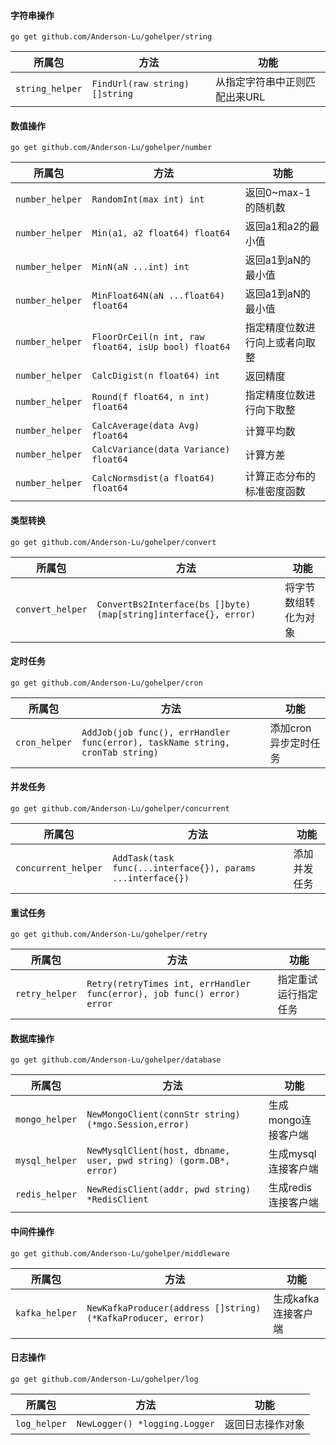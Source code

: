 #### 字符串操作

```shell
go get github.com/Anderson-Lu/gohelper/string
```

|所属包|方法|功能|
|-----|-----|-----|
|`string_helper`|`FindUrl(raw string) []string`|从指定字符串中正则匹配出来URL|

#### 数值操作

```shell
go get github.com/Anderson-Lu/gohelper/number
```

|所属包|方法|功能|
|-----|-----|-----|
|`number_helper`|`RandomInt(max int) int`|返回0~max-1的随机数|
|`number_helper`|`Min(a1, a2 float64) float64`|返回a1和a2的最小值|
|`number_helper`|`MinN(aN ...int) int`|返回a1到aN的最小值|
|`number_helper`|`MinFloat64N(aN ...float64) float64`|返回a1到aN的最小值|
|`number_helper`|`FloorOrCeil(n int, raw float64, isUp bool) float64 `|指定精度位数进行向上或者向取整|
|`number_helper`|`CalcDigist(n float64) int`|返回精度|
|`number_helper`|`Round(f float64, n int) float64`|指定精度位数进行向下取整|
|`number_helper`|`CalcAverage(data Avg) float64`|计算平均数|
|`number_helper`|`CalcVariance(data Variance) float64`|计算方差|
|`number_helper`|`CalcNormsdist(a float64) float64`|计算正态分布的标准密度函数|

#### 类型转换

```shell
go get github.com/Anderson-Lu/gohelper/convert
```

|所属包|方法|功能|
|-----|-----|-----|
|`convert_helper`|`ConvertBs2Interface(bs []byte) (map[string]interface{}, error)`|将字节数组转化为对象|

#### 定时任务

```shell
go get github.com/Anderson-Lu/gohelper/cron
```

|所属包|方法|功能|
|-----|-----|-----|
|`cron_helper`|`AddJob(job func(), errHandler func(error), taskName string, cronTab string)`|添加cron异步定时任务|

#### 并发任务

```shell
go get github.com/Anderson-Lu/gohelper/concurrent
```

|所属包|方法|功能|
|-----|-----|-----|
|`concurrent_helper`|`AddTask(task func(...interface{}), params ...interface{})`|添加并发任务|

#### 重试任务

```shell
go get github.com/Anderson-Lu/gohelper/retry
```

|所属包|方法|功能|
|-----|-----|-----|
|`retry_helper`|`Retry(retryTimes int, errHandler func(error), job func() error) error`|指定重试运行指定任务|

#### 数据库操作

```shell
go get github.com/Anderson-Lu/gohelper/database
```

|所属包|方法|功能|
|-----|-----|-----|
|`mongo_helper`|`NewMongoClient(connStr string) (*mgo.Session,error)`|生成mongo连接客户端|
|`mysql_helper`|`NewMysqlClient(host, dbname, user, pwd string) (gorm.DB*, error)`|生成mysql连接客户端|
|`redis_helper`|`NewRedisClient(addr, pwd string) *RedisClient `|生成redis连接客户端|

#### 中间件操作

```shell
go get github.com/Anderson-Lu/gohelper/middleware
```

|所属包|方法|功能|
|-----|-----|-----|
|`kafka_helper`|`NewKafkaProducer(address []string) (*KafkaProducer, error)`|生成kafka连接客户端|

#### 日志操作

```shell
go get github.com/Anderson-Lu/gohelper/log
```

|所属包|方法|功能|
|-----|-----|-----|
|`log_helper`|`NewLogger() *logging.Logger`|返回日志操作对象|



